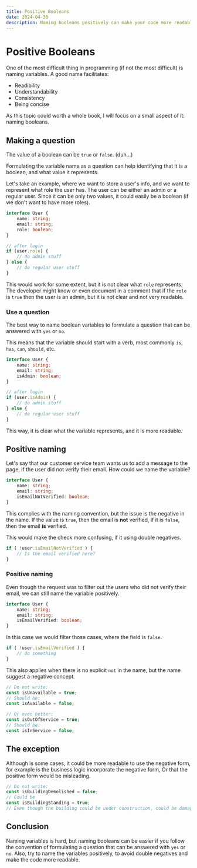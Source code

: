 ```yaml
---
title: Positive Booleans
date: 2024-04-30
description: Naming booleans positively can make your code more readable.
---
```

# Positive Booleans

One of the most difficult thing in programming (if not the most difficult) is naming variables.
A good name facilitates:
 
 - Readibility
 - Understandability
 - Consistency
 - Being concise

As this topic could worth a whole book, I will focus on a small aspect of it: naming booleans.

## Making a question

The value of a boolean can be `true` or `false`. (duh...)

Formulating the variable name as a question can help identifying that it is a boolean, and what value it represents.

Let's take an example, where we want to store a user's info, and we want to represent what role the user has.
The user can be either an admin or a regular user. Since it can be only two values, it could easily be a boolean (if we don't want to have more roles).

```typescript
interface User {
    name: string;
    email: string;
    role: boolean;
}

// after login
if (user.role) {
    // do admin stuff
} else {
    // do regular user stuff
}

```

This would work for some extent, but it is not clear what `role` represents. The developer might know or even document in a
comment that if the `role` is `true` then the user is an admin, but it is not clear and not very readable.

### Use a question

The best way to name boolean variables to formulate a question that can be answered with `yes` or `no`.

This means that the variable should start with a verb, most commonly `is`, `has`, `can`, `should`, etc.

```typescript
interface User {
    name: string;
    email: string;
    isAdmin: boolean;
}

// after login
if (user.isAdmin) {
    // do admin stuff
} else {
    // do regular user stuff
}
```

This way, it is clear what the variable represents, and it is more readable.

## Positive naming

Let's say that our customer service team wants us to add a message to the page, if the user did not verify their email.
How could we name the variable?

```typescript
interface User {
    name: string;
    email: string;
    isEmailNotVerified: boolean;
}
```

This complies with the naming convention, but the issue is the negative in the name.
If the value is `true`, then the email is **not** verified, if it is `false`, then the email **is** verified.

This would make the check more confusing, if it using double negatives.

```typescript
if ( !user.isEmailNotVerified ) {
    // Is the email verified here?
}
```

### Positive naming

Even though the request was to filter out the users who did not verify their email, we can still name the variable positively.

```typescript
interface User {
    name: string;
    email: string;
    isEmailVerified: boolean;
}
```

In this case we would filter those cases, where the field is `false`.

```typescript
if ( !user.isEmailVerified ) {
    // do something
}
```

This also applies when there is no explicit `not` in the name, but the name suggest a negative concept.

```typescript
// Do not write:
const isUnavailable = true;
// Should be:
const isAvailable = false;

// Or even better:
const isOutOfService = true;
// Should be:
const isInService = false;
```

## The exception

Although is some cases, it could be more readable to use the negative form, for example is the business logic incorporate the negative form,
Or that the positive form would be misleading.

```typescript
// Do not write:
const isBuildingDemolished = false;
// Could be
const isBuildingStanding = true;
// Even though the building could be under construction, could be damaged, etc.
```

## Conclusion

Naming variables is hard, but naming booleans can be easier if you follow the convention of formulating a question that can be answered with `yes` or `no`.
Also, try to name the variables positively, to avoid double negatives and make the code more readable.
